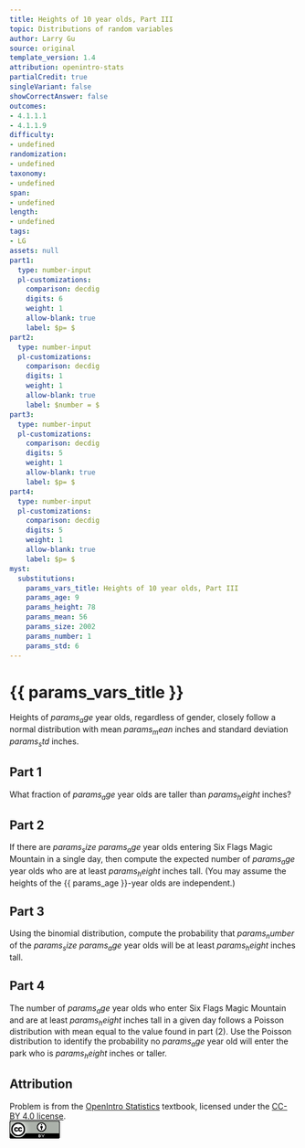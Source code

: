 ```yaml
---
title: Heights of 10 year olds, Part III
topic: Distributions of random variables
author: Larry Gu
source: original
template_version: 1.4
attribution: openintro-stats
partialCredit: true
singleVariant: false
showCorrectAnswer: false
outcomes:
- 4.1.1.1
- 4.1.1.9
difficulty:
- undefined
randomization:
- undefined
taxonomy:
- undefined
span:
- undefined
length:
- undefined
tags:
- LG
assets: null
part1:
  type: number-input
  pl-customizations:
    comparison: decdig
    digits: 6
    weight: 1
    allow-blank: true
    label: $p= $
part2:
  type: number-input
  pl-customizations:
    comparison: decdig
    digits: 1
    weight: 1
    allow-blank: true
    label: $number = $
part3:
  type: number-input
  pl-customizations:
    comparison: decdig
    digits: 5
    weight: 1
    allow-blank: true
    label: $p= $
part4:
  type: number-input
  pl-customizations:
    comparison: decdig
    digits: 5
    weight: 1
    allow-blank: true
    label: $p= $
myst:
  substitutions:
    params_vars_title: Heights of 10 year olds, Part III
    params_age: 9
    params_height: 78
    params_mean: 56
    params_size: 2002
    params_number: 1
    params_std: 6
---
```

# {{ params_vars_title }}
Heights of ${{ params_age }}$ year olds, regardless of gender, closely follow a normal distribution with mean ${{ params_mean }}$ inches and standard deviation ${{ params_std }}$ inches.

## Part 1

What fraction of ${{ params_age }}$ year olds are taller than ${{ params_height }}$ inches?

## Part 2

If there are ${{ params_size }}$ ${{ params_age }}$ year olds entering Six Flags Magic Mountain in a single day, then compute the expected number of ${{ params_age }}$ year olds who are at least ${{ params_height }}$ inches tall. (You may assume the heights of the {{ params_age }}-year olds are independent.)

## Part 3

Using the binomial distribution, compute the probability that ${{ params_number }}$ of the ${{ params_size }}$ ${{ params_age }}$ year olds will be at least ${{ params_height }}$ inches tall.

## Part 4

The number of ${{ params_age }}$ year olds who enter Six Flags Magic Mountain and are at least ${{ params_height}}$ inches tall in a given day follows a Poisson distribution with mean equal to the value found in part (2). Use the Poisson distribution to identify the probability no ${{ params_age }}$ year old will enter the park who is ${{ params_height }}$ inches or taller.

## Attribution

Problem is from the [OpenIntro Statistics](https://openintro.org/book/os/) textbook, licensed under the [CC-BY 4.0 license](https://creativecommons.org/licenses/by/4.0/).<br>![Image representing the Creative Commons 4.0 BY license.](https://raw.githubusercontent.com/firasm/bits/master/by.png)